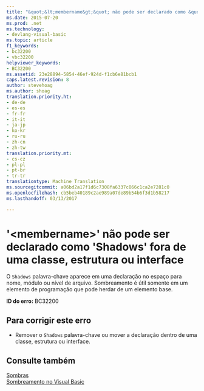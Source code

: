 ```yaml
---
title: "&quot;&lt;membername&gt;&quot; não pode ser declarado como &quot;Shadows&quot; fora de uma classe, estrutura ou interface | Documentos do Microsoft"
ms.date: 2015-07-20
ms.prod: .net
ms.technology:
- devlang-visual-basic
ms.topic: article
f1_keywords:
- bc32200
- vbc32200
helpviewer_keywords:
- BC32200
ms.assetid: 23e28894-5854-46ef-924d-f1cb6e81bcb1
caps.latest.revision: 8
author: stevehoag
ms.author: shoag
translation.priority.ht:
- de-de
- es-es
- fr-fr
- it-it
- ja-jp
- ko-kr
- ru-ru
- zh-cn
- zh-tw
translation.priority.mt:
- cs-cz
- pl-pl
- pt-br
- tr-tr
translationtype: Machine Translation
ms.sourcegitcommit: a06bd2a17f1d6c7308fa6337c866c1ca2e7281c0
ms.openlocfilehash: cb5beb40189c2ae989a07de89b54b6f3d1b58217
ms.lasthandoff: 03/13/2017

---
```

# <a name="39ltmembernamegt39-cannot-be-declared-39shadows39-outside-of-a-class-structure-or-interface"></a>'&lt;membername&gt;' não pode ser declarado como 'Shadows' fora de uma classe, estrutura ou interface
O `Shadows` palavra-chave aparece em uma declaração no espaço para nome, módulo ou nível de arquivo. Sombreamento é útil somente em um elemento de programação que pode herdar de um elemento base.  
  
 **ID do erro:** BC32200  
  
## <a name="to-correct-this-error"></a>Para corrigir este erro  
  
-   Remover o `Shadows` palavra-chave ou mover a declaração dentro de uma classe, estrutura ou interface.  
  
## <a name="see-also"></a>Consulte também  
 [Sombras](../../visual-basic/language-reference/modifiers/shadows.md)   
 [Sombreamento no Visual Basic](../../visual-basic/programming-guide/language-features/declared-elements/shadowing.md)
